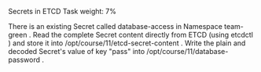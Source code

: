 Secrets in ETCD
Task weight: 7%

There is an existing Secret called database-access in Namespace team-green .
Read the complete Secret content directly from ETCD (using etcdctl ) and store it into /opt/course/11/etcd-secret-content . Write the
plain and decoded Secret's value of key "pass" into /opt/course/11/database-password .